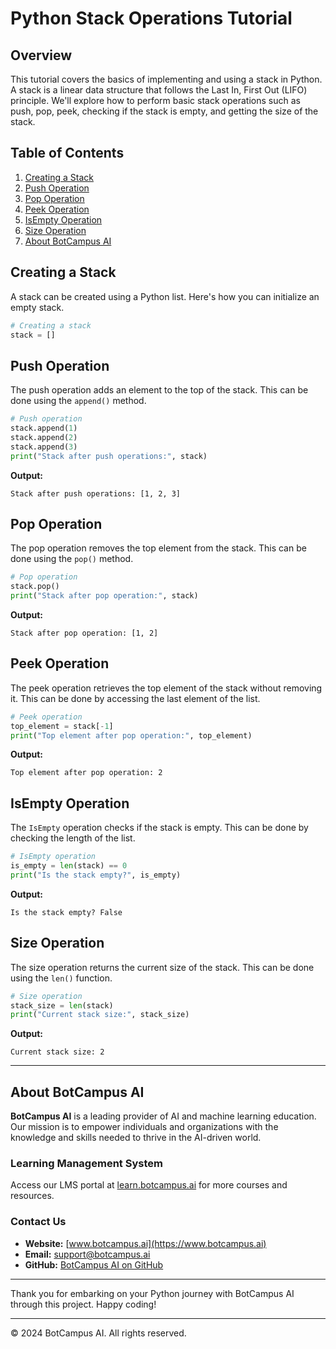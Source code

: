 # Python Stack Operations Tutorial

## Overview
This tutorial covers the basics of implementing and using a stack in Python. A stack is a linear data structure that follows the Last In, First Out (LIFO) principle. We'll explore how to perform basic stack operations such as push, pop, peek, checking if the stack is empty, and getting the size of the stack.

## Table of Contents
1. [Creating a Stack](#creating-a-stack)
2. [Push Operation](#push-operation)
3. [Pop Operation](#pop-operation)
4. [Peek Operation](#peek-operation)
5. [IsEmpty Operation](#isempty-operation)
6. [Size Operation](#size-operation)
7. [About BotCampus AI](#about-botcampus-ai)

## Creating a Stack
A stack can be created using a Python list. Here's how you can initialize an empty stack.

```python
# Creating a stack
stack = []
```

## Push Operation
The push operation adds an element to the top of the stack. This can be done using the `append()` method.

```python
# Push operation
stack.append(1)
stack.append(2)
stack.append(3)
print("Stack after push operations:", stack)
```
**Output:**
```
Stack after push operations: [1, 2, 3]
```

## Pop Operation
The pop operation removes the top element from the stack. This can be done using the `pop()` method.

```python
# Pop operation
stack.pop()
print("Stack after pop operation:", stack)
```
**Output:**
```
Stack after pop operation: [1, 2]
```

## Peek Operation
The peek operation retrieves the top element of the stack without removing it. This can be done by accessing the last element of the list.

```python
# Peek operation
top_element = stack[-1]
print("Top element after pop operation:", top_element)
```
**Output:**
```
Top element after pop operation: 2
```

## IsEmpty Operation
The `IsEmpty` operation checks if the stack is empty. This can be done by checking the length of the list.

```python
# IsEmpty operation
is_empty = len(stack) == 0
print("Is the stack empty?", is_empty)
```
**Output:**
```
Is the stack empty? False
```

## Size Operation
The size operation returns the current size of the stack. This can be done using the `len()` function.

```python
# Size operation
stack_size = len(stack)
print("Current stack size:", stack_size)
```
**Output:**
```
Current stack size: 2
```

---


## About BotCampus AI

**BotCampus AI** is a leading provider of AI and machine learning education. Our mission is to empower individuals and organizations with the knowledge and skills needed to thrive in the AI-driven world.

### Learning Management System

Access our LMS portal at [learn.botcampus.ai](https://learn.botcampus.ai) for more courses and resources.

### Contact Us

- **Website:** [www.botcampus.ai](https://www.botcampus.ai)
- **Email:** support@botcampus.ai
- **GitHub:** [BotCampus AI on GitHub](https://github.com/Bot-Campus-AI/Python-Fundamentals)

---

Thank you for embarking on your Python journey with BotCampus AI through this project. Happy coding!

---

© 2024 BotCampus AI. All rights reserved.
